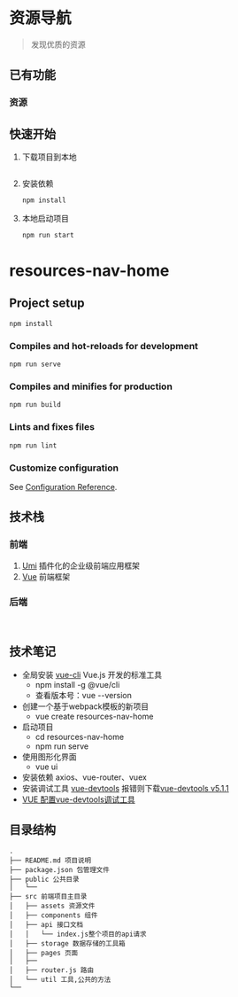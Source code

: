 # 资源导航

> 发现优质的资源


## 已有功能

### 资源



## 快速开始

1. 下载项目到本地

   ```bash
   
   ```

2. 安装依赖

   ```bash
   npm install
   ```

3. 本地启动项目

   ```bash
   npm run start
   ```
# resources-nav-home

## Project setup
```
npm install
```

### Compiles and hot-reloads for development
```
npm run serve
```

### Compiles and minifies for production
```
npm run build
```

### Lints and fixes files
```
npm run lint
```

### Customize configuration
See [Configuration Reference](https://cli.vuejs.org/config/).

## 技术栈

### 前端

1. [Umi](https://umijs.org/zh-CN) 插件化的企业级前端应用框架
2. [Vue](https://cn.vuejs.org/) 前端框架



### 后端


<br/>

## 技术笔记
* 全局安装 [vue-cli](https://cli.vuejs.org/zh/) Vue.js 开发的标准工具
  * npm install -g @vue/cli
  * 查看版本号：vue --version
* 创建一个基于webpack模板的新项目
  * vue create resources-nav-home
* 启动项目
  * cd resources-nav-home
  * npm run serve
* 使用图形化界面
  * vue ui
* 安装依赖 axios、vue-router、vuex
* 安装调试工具 [vue-devtools](https://github.com/vuejs/devtools/) 报错则下载[vue-devtools v5.1.1](https://codeload.github.com/vuejs/devtools/zip/refs/tags/v5.1.1)
* [VUE 配置vue-devtools调试工具](http://www.imooc.com/article/294527)




## 目录结构

```
.
├── README.md 项目说明
├── package.json 包管理文件
├── public 公共目录
│   └── 
├── src 前端项目主目录
│   ├── assets 资源文件
│   ├── components 组件
│   ├── api 接口文档
│   │   └── index.js整个项目的api请求
│   ├── storage 数据存储的工具箱
│   ├── pages 页面
│   ├── 
│   ├── router.js 路由
│   └── util 工具,公共的方法
└── 
```